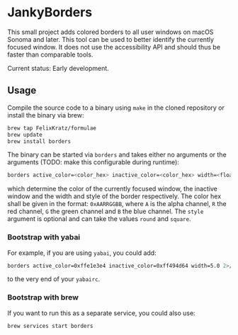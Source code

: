 # JankyBorders
This small project adds colored borders to all user windows on macOS Sonoma and
later. This tool can be used to better identify the currently focused window.
It does not use the accessibility API and should thus be faster than comparable
tools.

Current status: Early development.

## Usage
Compile the source code to a binary using `make` in the cloned repository or
install the binary via brew:
```bash
brew tap FelixKratz/formulae
brew update
brew install borders
```

The binary can be started via `borders` and takes either no arguments or
the arguments (TODO: make this configurable during runtime):
```bash
borders active_color=<color_hex> inactive_color=<color_hex> width=<float> [optional: style=<style>]
```
which determine the color of the currently focused window, the inactive window 
and the width and style of the border respectively. The color hex shall be
given in the format: `0xAARRGGBB`, where `A` is the alpha channel, `R` the red
channel, `G` the green channel and `B` the blue channel. The `style` argument
is optional and can take the values `round` and `square`.

### Bootstrap with yabai
For example, if you are using `yabai`, you could add:
```bash
borders active_color=0xffe1e3e4 inactive_color=0xff494d64 width=5.0 2>/dev/null 1>&2 &
```
to the very end of your `yabairc`.

### Bootstrap with brew
If you want to run this as a separate service, you could also use:
```bash
brew services start borders
```

